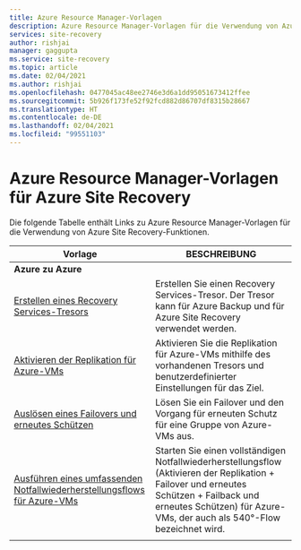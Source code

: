 ```yaml
---
title: Azure Resource Manager-Vorlagen
description: Azure Resource Manager-Vorlagen für die Verwendung von Azure Site Recovery-Funktionen
services: site-recovery
author: rishjai
manager: gaggupta
ms.service: site-recovery
ms.topic: article
ms.date: 02/04/2021
ms.author: rishjai
ms.openlocfilehash: 0477045ac48ee2746e3d6a1dd95051673412ffee
ms.sourcegitcommit: 5b926f173fe52f92fcd882d86707df8315b28667
ms.translationtype: HT
ms.contentlocale: de-DE
ms.lasthandoff: 02/04/2021
ms.locfileid: "99551103"
---
```

# <a name="azure-resource-manager-templates-for-azure-site-recovery"></a>Azure Resource Manager-Vorlagen für Azure Site Recovery

Die folgende Tabelle enthält Links zu Azure Resource Manager-Vorlagen für die Verwendung von Azure Site Recovery-Funktionen.

| Vorlage | BESCHREIBUNG |
|---|---|
|**Azure zu Azure** | |
| [Erstellen eines Recovery Services-Tresors](https://docs.microsoft.com/azure/site-recovery/quickstart-create-vault-template)| Erstellen Sie einen Recovery Services-Tresor. Der Tresor kann für Azure Backup und für Azure Site Recovery verwendet werden. |
| [Aktivieren der Replikation für Azure-VMs](https://aka.ms/asr-arm-enable-replication) | Aktivieren Sie die Replikation für Azure-VMs mithilfe des vorhandenen Tresors und benutzerdefinierter Einstellungen für das Ziel.|
| [Auslösen eines Failovers und erneutes Schützen](https://aka.ms/asr-arm-failover-reprotect) | Lösen Sie ein Failover und den Vorgang für erneuten Schutz für eine Gruppe von Azure-VMs aus. |
| [Ausführen eines umfassenden Notfallwiederherstellungsflows für Azure-VMs](https://aka.ms/asr-arm-e2e-flow) | Starten Sie einen vollständigen Notfallwiederherstellungsflow (Aktivieren der Replikation + Failover und erneutes Schützen + Failback und erneutes Schützen) für Azure-VMs, der auch als 540°-Flow bezeichnet wird.|
|   |   |